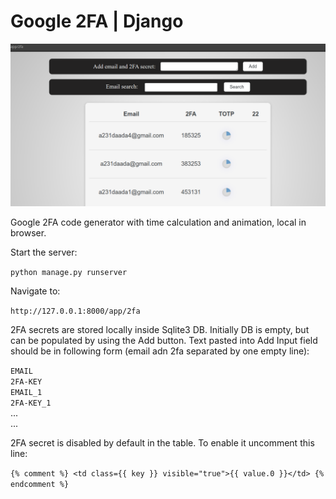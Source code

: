 # Google 2FA | Django

![alt text](https://github.com/Aback231/GOOGLE-2FA-DJANGO/blob/main/WebUI.png?raw=true)

Google 2FA code generator with time calculation and animation, local in browser.

Start the server:

`python manage.py runserver`

Navigate to:

`http://127.0.0.1:8000/app/2fa`

2FA secrets are stored locally inside Sqlite3 DB. Initially DB is empty, but can be populated by using the Add button.
Text pasted into Add Input field should be in following form (email adn 2fa separated by one empty line):

`EMAIL`<br />
`2FA-KEY`<br />
`EMAIL_1`<br />
`2FA-KEY_1`<br />
...<br />
...

2FA secret is disabled by default in the table. To enable it uncomment this line:

`{% comment %} <td class={{ key }} visible="true">{{ value.0 }}</td> {% endcomment %}`<br />
